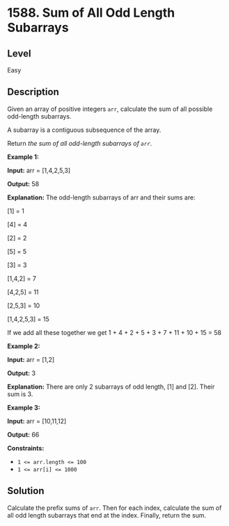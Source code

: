 # 1588. Sum of All Odd Length Subarrays
## Level
Easy

## Description
Given an array of positive integers `arr`, calculate the sum of all possible odd-length subarrays.

A subarray is a contiguous subsequence of the array.

Return *the sum of all odd-length subarrays of `arr`*.

**Example 1:**

**Input:** arr = [1,4,2,5,3]

**Output:** 58

**Explanation:** The odd-length subarrays of arr and their sums are:

[1] = 1

[4] = 4

[2] = 2

[5] = 5

[3] = 3

[1,4,2] = 7

[4,2,5] = 11

[2,5,3] = 10

[1,4,2,5,3] = 15

If we add all these together we get 1 + 4 + 2 + 5 + 3 + 7 + 11 + 10 + 15 = 58

**Example 2:**

**Input:** arr = [1,2]

**Output:** 3

**Explanation:** There are only 2 subarrays of odd length, [1] and [2]. Their sum is 3.

**Example 3:**

**Input:** arr = [10,11,12]

**Output:** 66

**Constraints:**

* `1 <= arr.length <= 100`
* `1 <= arr[i] <= 1000`

## Solution
Calculate the prefix sums of `arr`. Then for each index, calculate the sum of all odd length subarrays that end at the index. Finally, return the sum.
